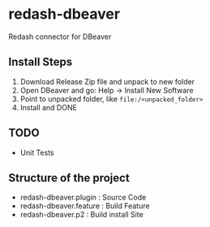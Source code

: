 # redash-dbeaver
Redash connector for DBeaver

## Install Steps
1. Download Release Zip file and unpack to new folder
2. Open DBeaver and go: Help -> Install New Software
3. Point to unpacked folder, like `file:/<unpacked_folder>`
4. Install and DONE

## TODO

 - Unit Tests



## Structure of the project

-   redash-dbeaver.plugin : Source Code
-   redash-dbeaver.feature : Build Feature
-   redash-dbeaver.p2 : Build install Site